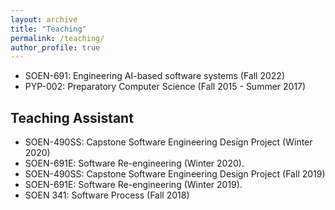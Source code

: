 ```yaml
---
layout: archive
title: "Teaching"
permalink: /teaching/
author_profile: true
---
```


- SOEN-691: Engineering AI-based software systems (Fall 2022)
- PYP-002: Preparatory Computer Science (Fall 2015 - Summer 2017)


Teaching Assistant
------
- SOEN-490SS: Capstone Software Engineering Design Project (Winter 2020)
- SOEN-691E: Software Re-engineering (Winter 2020).
- SOEN-490SS: Capstone Software Engineering Design Project (Fall 2019)
- SOEN-691E: Software Re-engineering (Winter 2019).
- SOEN 341: Software Process (Fall 2018)
